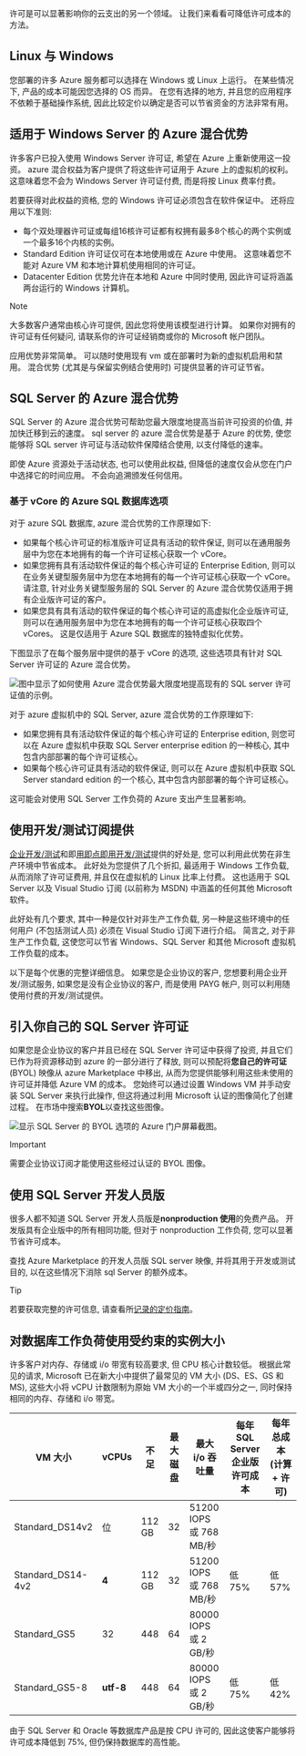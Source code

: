 许可是可以显著影响你的云支出的另一个领域。 让我们来看看可降低许可成本的方法。

## <a name="linux-vs-windows"></a>Linux 与 Windows

您部署的许多 Azure 服务都可以选择在 Windows 或 Linux 上运行。 在某些情况下, 产品的成本可能因您选择的 OS 而异。 在您有选择的地方, 并且您的应用程序不依赖于基础操作系统, 因此比较定价以确定是否可以节省资金的方法非常有用。

## <a name="azure-hybrid-benefit-for-windows-server"></a>适用于 Windows Server 的 Azure 混合优势

许多客户已投入使用 Windows Server 许可证, 希望在 Azure 上重新使用这一投资。 azure 混合权益为客户提供了将这些许可证用于 Azure 上的虚拟机的权利。 这意味着您不会为 Windows Server 许可证付费, 而是将按 Linux 费率付费。

若要获得对此权益的资格, 您的 Windows 许可证必须包含在软件保证中。 还将应用以下准则:

- 每个双处理器许可证或每组16核许可证都有权拥有最多8个核心的两个实例或一个最多16个内核的实例。
- Standard Edition 许可证仅可在本地使用或在 Azure 中使用。 这意味着您不能对 Azure VM 和本地计算机使用相同的许可证。
- Datacenter Edition 优势允许在本地和 Azure 中同时使用, 因此许可证将涵盖两台运行的 Windows 计算机。

> [!NOTE]
> 大多数客户通常由核心许可提供, 因此您将使用该模型进行计算。 如果你对拥有的许可证有任何疑问, 请联系你的许可证经销商或你的 Microsoft 帐户团队。

应用优势非常简单。 可以随时使用现有 vm 或在部署时为新的虚拟机启用和禁用。 混合优势 (尤其是与保留实例结合使用时) 可提供显著的许可证节省。

## <a name="azure-hybrid-benefit-for-sql-server"></a>SQL Server 的 Azure 混合优势

SQL Server 的 Azure 混合优势可帮助您最大限度地提高当前许可投资的价值, 并加快迁移到云的速度。 sql server 的 azure 混合优势是基于 Azure 的优势, 使您能够将 SQL server 许可证与活动软件保障结合使用, 以支付降低的速率。

即使 Azure 资源处于活动状态, 也可以使用此权益, 但降低的速度仅会从您在门户中选择它的时间应用。 不会向追溯颁发任何信用。

### <a name="azure-sql-database-vcore-based-options"></a>基于 vCore 的 Azure SQL 数据库选项

对于 azure SQL 数据库, azure 混合优势的工作原理如下:

- 如果每个核心许可证的标准版许可证具有活动的软件保证, 则可以在通用服务层中为您在本地拥有的每一个许可证核心获取一个 vCore。
- 如果您拥有具有活动软件保证的每个核心许可证的 Enterprise Edition, 则可以在业务关键型服务层中为您在本地拥有的每一个许可证核心获取一个 vCore。 请注意, 针对业务关键型服务层的 SQL Server 的 Azure 混合优势仅适用于拥有企业版许可证的客户。
- 如果您具有具有活动的软件保证的每个核心许可证的高虚拟化企业版许可证, 则可以在通用服务层中为您在本地拥有的每一个许可证核心获取四个 vCores。 这是仅适用于 Azure SQL 数据库的独特虚拟化优势。

下图显示了在每个服务层中提供的基于 vCore 的选项, 这些选项具有针对 SQL Server 许可证的 Azure 混合优势。

![图中显示了如何使用 Azure 混合优势最大限度地提高现有的 SQL server 许可证值的示例。](../media/5-sql-tradein-value.png)

对于 azure 虚拟机中的 SQL Server, azure 混合优势的工作原理如下:

- 如果您拥有具有活动软件保证的每个核心许可证的 Enterprise edition, 则您可以在 Azure 虚拟机中获取 SQL Server enterprise edition 的一种核心, 其中包含内部部署的每个许可证核心。
- 如果每个核心许可证具有活动的软件保证, 则可以在 Azure 虚拟机中获取 SQL Server standard edition 的一个核心, 其中包含内部部署的每个许可证核心。

这可能会对使用 SQL Server 工作负荷的 Azure 支出产生显著影响。

## <a name="use-devtest-subscription-offers"></a>使用开发/测试订阅提供

[企业开发/测试](https://azure.microsoft.com/offers/ms-azr-0148p/)和即[用即点即用开发/测试](https://azure.microsoft.com/offers/ms-azr-0023p/)提供的好处是, 您可以利用此优势在非生产环境中节省成本。 此好处为您提供了几个折扣, 最适用于 Windows 工作负载, 从而消除了许可证费用, 并且仅在虚拟机的 Linux 比率上付费。 这也适用于 SQL Server 以及 Visual Studio 订阅 (以前称为 MSDN) 中涵盖的任何其他 Microsoft 软件。 

此好处有几个要求, 其中一种是仅针对非生产工作负载, 另一种是这些环境中的任何用户 (不包括测试人员) 必须在 Visual Studio 订阅下进行介绍。 简言之, 对于非生产工作负载, 这使您可以节省 Windows、SQL Server 和其他 Microsoft 虚拟机工作负载的成本。

以下是每个优惠的完整详细信息。 如果您是企业协议的客户, 您想要利用企业开发/测试服务, 如果您是没有企业协议的客户, 而是使用 PAYG 帐户, 则可以利用随使用付费的开发/测试提供。

## <a name="bring-your-own-sql-server-license"></a>引入你自己的 SQL Server 许可证

如果您是企业协议的客户并且已经在 SQL Server 许可证中获得了投资, 并且它们已作为将资源移动到 azure 的一部分进行了释放, 则可以预配将**您自己的许可证**(BYOL) 映像从 azure Marketplace 中移出, 从而为您提供能够利用这些未使用的许可证并降低 Azure VM 的成本。 您始终可以通过设置 Windows VM 并手动安装 SQL Server 来执行此操作, 但这将通过利用 Microsoft 认证的图像简化了创建过程。 在市场中搜索**BYOL**以查找这些图像。

![显示 SQL Server 的 BYOL 选项的 Azure 门户屏幕截图。](../media/5-byol-sql-server.png)

> [!IMPORTANT]
> 需要企业协议订阅才能使用这些经过认证的 BYOL 图像。

## <a name="use-sql-server-developer-edition"></a>使用 SQL Server 开发人员版

很多人都不知道 SQL Server 开发人员版是**nonproduction 使用**的免费产品。 开发版具有企业版中的所有相同功能, 但对于 nonproduction 工作负荷, 您可以显著节省许可成本。

查找 Azure Marketplace 的开发人员版 SQL server 映像, 并将其用于开发或测试目的, 以在这些情况下消除 sql Server 的额外成本。

> [!TIP]
> 若要获取完整的许可信息, 请查看所[记录的定价指南](https://docs.microsoft.com/azure/virtual-machines/windows/sql/virtual-machines-windows-sql-server-pricing-guidance)。

## <a name="use-constrained-instance-sizes-for-database-workloads"></a>对数据库工作负荷使用受约束的实例大小

许多客户对内存、存储或 i/o 带宽有较高要求, 但 CPU 核心计数较低。 根据此常见的请求, Microsoft 已在新大小中提供了最常见的 VM 大小 (DS、ES、GS 和 MS), 这些大小将 vCPU 计数限制为原始 VM 大小的一个半或四分之一, 同时保持相同的内存、存储和 i/o 带宽。

| VM 大小 | vCPUs | 不足 | 最大磁盘 | 最大 i/o 吞吐量 | 每年 SQL Server 企业版许可成本 | 每年总成本 (计算 + 许可) |
|---------|-------|--------|-----------|--------------------|-----------------------------------------------|---------------------------|
| Standard_DS14v2   | 位 | 112 GB | 32 | 51200 IOPS 或 768 MB/秒 |           |           |
| Standard_DS14-4v2 | **4**  | 112 GB | 32 | 51200 IOPS 或 768 MB/秒 | 低 75% | 低 57% |
| Standard_GS5      | 32 | 448    | 64 | 80000 IOPS 或 2 GB/秒   |           |           |
| Standard_GS5-8    | **utf-8**  | 448    | 64 | 80000 IOPS 或 2 GB/秒   | 低 75% | 低 42% |

由于 SQL Server 和 Oracle 等数据库产品是按 CPU 许可的, 因此这使客户能够将许可成本降低到 75%, 但仍保持数据库的高性能。
